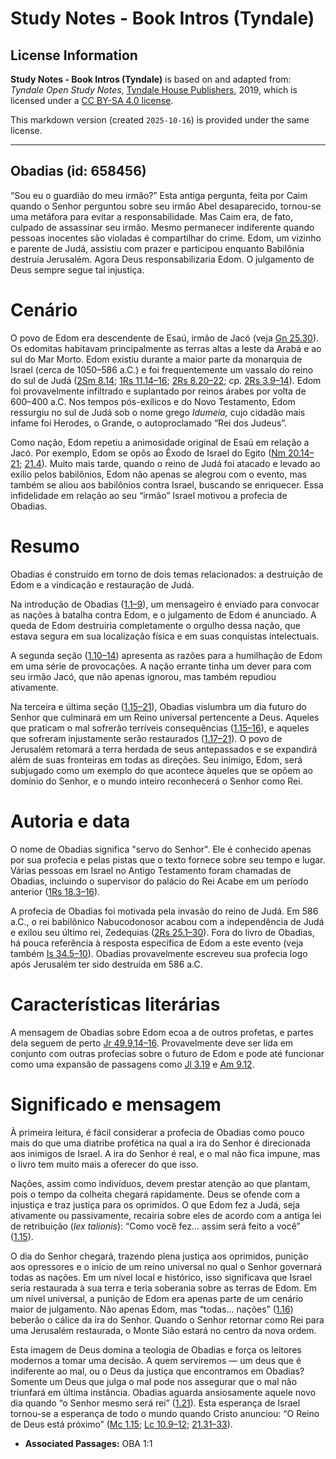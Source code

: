 # Study Notes - Book Intros (Tyndale)

## License Information

**Study Notes - Book Intros (Tyndale)** is based on and adapted from: _Tyndale Open Study Notes_, [Tyndale House Publishers](https://tyndaleopenresources.com/), 2019, which is licensed under a [CC BY-SA 4.0 license](https://creativecommons.org/licenses/by-sa/4.0/legalcode.en).

This markdown version (created `2025-10-16`) is provided under the same license.



--------------------------------

## Obadias (id: 658456)

“Sou eu o guardião do meu irmão?” Esta antiga pergunta, feita por Caim quando o Senhor perguntou sobre seu irmão Abel desaparecido, tornou\-se uma metáfora para evitar a responsabilidade. Mas Caim era, de fato, culpado de assassinar seu irmão. Mesmo permanecer indiferente quando pessoas inocentes são violadas é compartilhar do crime. Edom, um vizinho e parente de Judá, assistiu com prazer e participou enquanto Babilônia destruía Jerusalém. Agora Deus responsabilizaria Edom. O julgamento de Deus sempre segue tal injustiça.

Cenário
=======

O povo de Edom era descendente de Esaú, irmão de Jacó (veja [Gn 25\.30](https://ref.ly/Gen25:30)). Os edomitas habitavam principalmente as terras altas a leste da Arabá e ao sul do Mar Morto. Edom existiu durante a maior parte da monarquia de Israel (cerca de 1050–586 a.C.) e foi frequentemente um vassalo do reino do sul de Judá ([2Sm 8\.14](https://ref.ly/2Sam8:14); [1Rs 11\.14–16](https://ref.ly/1Kgs11:14-1Kgs11:16); [2Rs 8\.20–22](https://ref.ly/2Kgs8:20-2Kgs8:22); cp. [2Rs 3\.9–14](https://ref.ly/2Kgs3:9-2Kgs3:14)). Edom foi provavelmente infiltrado e suplantado por reinos árabes por volta de 600–400 a.C. Nos tempos pós\-exílicos e do Novo Testamento, Edom ressurgiu no sul de Judá sob o nome grego *Idumeia,* cujo cidadão mais infame foi Herodes, o Grande, o autoproclamado “Rei dos Judeus”.

Como nação, Edom repetiu a animosidade original de Esaú em relação a Jacó. Por exemplo, Edom se opôs ao Êxodo de Israel do Egito ([Nm 20\.14–21](https://ref.ly/Num20:14-Num20:21); [21\.4](https://ref.ly/Num21:4)). Muito mais tarde, quando o reino de Judá foi atacado e levado ao exílio pelos babilônios, Edom não apenas se alegrou com o evento, mas também se aliou aos babilônios contra Israel, buscando se enriquecer. Essa infidelidade em relação ao seu “irmão” Israel motivou a profecia de Obadias.

Resumo
======

Obadias é construído em torno de dois temas relacionados: a destruição de Edom e a vindicação e restauração de Judá.

Na introdução de Obadias ([1\.1–9](https://ref.ly/Obad1:1-Obad1:9)), um mensageiro é enviado para convocar as nações à batalha contra Edom, e o julgamento de Edom é anunciado. A queda de Edom destruiria completamente o orgulho dessa nação, que estava segura em sua localização física e em suas conquistas intelectuais.

A segunda seção ([1\.10–14](https://ref.ly/Obad1:10-Obad1:14)) apresenta as razões para a humilhação de Edom em uma série de provocações. A nação errante tinha um dever para com seu irmão Jacó, que não apenas ignorou, mas também repudiou ativamente.

Na terceira e última seção ([1\.15–21](https://ref.ly/Obad1:15-Obad1:21)), Obadias vislumbra um dia futuro do Senhor que culminará em um Reino universal pertencente a Deus. Aqueles que praticam o mal sofrerão terríveis consequências ([1\.15–16](https://ref.ly/Obad1:15-Obad1:16)), e aqueles que sofreram injustamente serão restaurados ([1\.17–21](https://ref.ly/Obad1:17-Obad1:21)). O povo de Jerusalém retomará a terra herdada de seus antepassados e se expandirá além de suas fronteiras em todas as direções. Seu inimigo, Edom, será subjugado como um exemplo do que acontece àqueles que se opõem ao domínio do Senhor, e o mundo inteiro reconhecerá o Senhor como Rei.

Autoria e data
==============

O nome de Obadias significa "servo do Senhor". Ele é conhecido apenas por sua profecia e pelas pistas que o texto fornece sobre seu tempo e lugar. Várias pessoas em Israel no Antigo Testamento foram chamadas de Obadias, incluindo o supervisor do palácio do Rei Acabe em um período anterior ([1Rs 18\.3–16](https://ref.ly/1Kgs18:3-1Kgs18:16)).

A profecia de Obadias foi motivada pela invasão do reino de Judá. Em 586 a.C., o rei babilônico Nabucodonosor acabou com a independência de Judá e exilou seu último rei, Zedequias ([2Rs 25\.1–30](https://ref.ly/2Kgs25:1-2Kgs25:30)). Fora do livro de Obadias, há pouca referência à resposta específica de Edom a este evento (veja também [Is 34\.5–10](https://ref.ly/Isa34:5-Isa34:10)). Obadias provavelmente escreveu sua profecia logo após Jerusalém ter sido destruída em 586 a.C.

Características literárias
==========================

A mensagem de Obadias sobre Edom ecoa a de outros profetas, e partes dela seguem de perto [Jr 49\.9](https://ref.ly/Jer49:9),[14–16](https://ref.ly/Jer49:14-Jer49:16). Provavelmente deve ser lida em conjunto com outras profecias sobre o futuro de Edom e pode até funcionar como uma expansão de passagens como [Jl 3\.19](https://ref.ly/Joel3:19) e [Am 9\.12](https://ref.ly/Amos9:12).

Significado e mensagem
======================

À primeira leitura, é fácil considerar a profecia de Obadias como pouco mais do que uma diatribe profética na qual a ira do Senhor é direcionada aos inimigos de Israel. A ira do Senhor é real, e o mal não fica impune, mas o livro tem muito mais a oferecer do que isso.

Nações, assim como indivíduos, devem prestar atenção ao que plantam, pois o tempo da colheita chegará rapidamente. Deus se ofende com a injustiça e traz justiça para os oprimidos. O que Edom fez a Judá, seja ativamente ou passivamente, recairia sobre eles de acordo com a antiga lei de retribuição (*lex talionis*): “Como você fez... assim será feito a você” ([1\.15](https://ref.ly/Obad1:15)).

O dia do Senhor chegará, trazendo plena justiça aos oprimidos, punição aos opressores e o início de um reino universal no qual o Senhor governará todas as nações. Em um nível local e histórico, isso significava que Israel seria restaurada à sua terra e teria soberania sobre as terras de Edom. Em um nível universal, a punição de Edom era apenas parte de um cenário maior de julgamento. Não apenas Edom, mas “todas... nações” ([1\.16](https://ref.ly/Obad1:16)) beberão o cálice da ira do Senhor. Quando o Senhor retornar como Rei para uma Jerusalém restaurada, o Monte Sião estará no centro da nova ordem.

Esta imagem de Deus domina a teologia de Obadias e força os leitores modernos a tomar uma decisão. A quem serviremos — um deus que é indiferente ao mal, ou o Deus da justiça que encontramos em Obadias? Somente um Deus que julga o mal pode nos assegurar que o mal não triunfará em última instância. Obadias aguarda ansiosamente aquele novo dia quando “o Senhor mesmo será rei” ([1\.21](https://ref.ly/Obad1:21)). Esta esperança de Israel tornou\-se a esperança de todo o mundo quando Cristo anunciou: “O Reino de Deus está próximo” ([Mc 1\.15](https://ref.ly/Mark1:15); [Lc 10\.9–12](https://ref.ly/Luke10:9-Luke10:12); [21\.31–33](https://ref.ly/Luke21:31-Luke21:33)).

* **Associated Passages:** OBA 1:1

